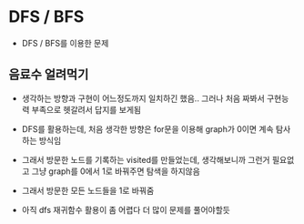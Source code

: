 # DFS / BFS

- DFS / BFS를 이용한 문제

## 음료수 얼려먹기

- 생각하는 방향과 구현이 어느정도까지 일치하긴 했음.. 그러나 처음 짜봐서 구현능력 부족으로 헷갈려서 답지를 보게됨

- DFS를 활용하는데, 처음 생각한 방향은 for문을 이용해 graph가 0이면 계속 탐사하는 방식임

- 그래서 방문한 노드를 기록하는 visited를 만들었는데, 생각해보니까 그런거 필요없고 그냥 graph를 0에서 1로 바꿔주면 탐색을 하지않음

- 그래서 방문한 모든 노드들을 1로 바꿔줌

- 아직 dfs 재귀함수 활용이 좀 어렵다 더 많이 문제를 풀어야할듯
